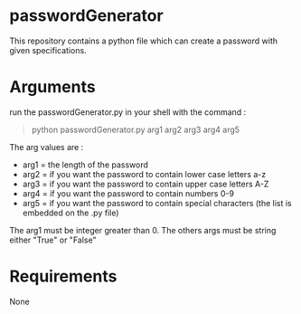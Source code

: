 # passwordGenerator

This repository contains a python file which can create a password with given specifications.

# Arguments

run the passwordGenerator.py in your shell with the command :

> python passwordGenerator.py arg1 arg2 arg3 arg4 arg5 

The arg values are :

<ul>
	<li>arg1 = the length of the password</li>
	<li>arg2 = if you want the password to contain lower case letters a-z</li>
	<li>arg3 = if you want the password to contain upper case letters A-Z</li>
	<li>arg4 = if you want the password to contain numbers 0-9</li>
	<li>arg5 = if you want the password to contain special characters (the list is embedded on the .py file)</li>
</ul>

The arg1 must be integer greater than 0.
The others args must be string either "True" or "False"


# Requirements

None
 
